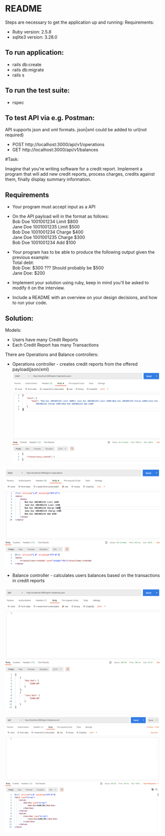 # README

Steps are necessary to get the application up and running:
Requirements:
* Ruby version: 2.5.8
* sqlite3 version: 3.28.0

## To run application:
- rails db:create
- rails db:migrate
- rails s

## To run the test suite: 
- rspec

## To test API via e.g. Postman:
API supports json and xml formats. json|xml could be added to url(not required)
- POST http://localhost:3000/api/v1/operations
- GET http://localhost:3000/api/v1/balances
 
#Task:

Imagine that you're writing software for a credit report.  Implement a program that will add new credit reports, process charges, credits against them, finally display summary information.

## Requirements
- Your program must accept input as a API
- On the API payload will in the format as follows:\
  Bob Doe 1001001234 Limit $800\
  Jane Doe 1001001235 Limit $500\
  Bob Doe 1001001234 Charge $400\
  Jane Doe 1001001235 Charge $300\
  Bob Doe 1001001234 Add $100
- Your program has to be able to produce the following output given the previous example:\
  Total debt:\
  Bob Doe: $300 ??? Should probably be $500\
  Jane Doe: $200

- Implement your solution using ruby, keep in mind you'll be asked to modify it on the interview.
- Include a README with an overview on your design decisions, and how to run your code. 

## Solution:

Models:
- Users have many Credit Reports
- Each Credit Report has many Transactions

There are Operations and Balance controllers:
- Operations controller - creates credit reports from the offered payload(json/xml)
![alt text](public/operations_json.png)

![alt text](public/operations_xml.png)
- Balance controller - calculates users balances based on the transactions in credit reports

![alt text](public/balance_json.png)

![alt text](public/balance_xml.png)
